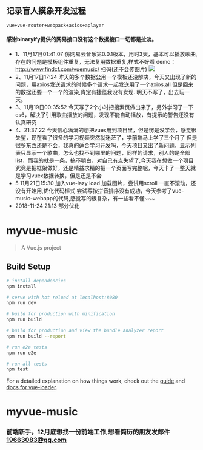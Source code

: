 ## 记录盲人摸象开发过程
    vue+vue-router+webpack+axios+aplayer
#### 感谢binaryify提供的网易接口没有这个数据接口一切都是扯淡。
- 1、11月17日01:41:07
仿网易云音乐第0.0.1版本，用时3天，基本可以播放歌曲,存在的问题是模板组件重复，无法复用数据重复,样式不好看
demo：http://www.findcf.com/vuemusic/ 扫码(还不会传图片)
![](http://www.yaozhuanqian.club/vuemusicscanqr.png)
- 2、11月17日17:24 昨天的多个数据公用一个模板还没解决，今天又出现了新的问题，用axios发送请求的时候多个请求一起发送用了一个axios.all 但是回来的数据还要一个一个的渲染,肯定有捷径我没有发现.
明天不写了，出去玩一天。
- 3、11月19日00:35:52 今天写了2个小时把搜索页做出来了，另外学习了一下es6，解决了引用歌曲播放的问题，发现不能自动播放，有提示的警告还没有认真研究
- 4、21:37:22 今天信心满满的想把vuex用到项目里，但是愣是没学会，感觉很失望，现在看了很多的学习视频突然就迷茫了，学前端马上学了三个月了
但是很多东西还是不会，我真的适合学习开发吗，今天项目又出了新问题，显示列表只显示一个歌曲，怎么也找不到哪里的问题，同样的请求，别人的是全部list，而我的就是一条，搞不明白，对自己有点失望了,今天我在想做一个项目究竟是把框架做好，还是精益求精的把一个页面写完整呢，今天卡了一整天就是学习vuex数据转换，但是还是不会
- 5 11月21日15:30 加入vue-lazy load 加载图片，尝试用scroll 一直不滚动，还没有开始用,优化代码样式
尝试写按拼音排序没有成功，今天参考了vue-music-webapp的代码,感觉写的很复杂，有一些看不懂~~~
- 2018-11-24 21:13 部分优化




# myvue-music

> A Vue.js project

## Build Setup

``` bash
# install dependencies
npm install

# serve with hot reload at localhost:8080
npm run dev

# build for production with minification
npm run build

# build for production and view the bundle analyzer report
npm run build --report

# run e2e tests
npm run e2e

# run all tests
npm test
```

For a detailed explanation on how things work, check out the [guide](http://vuejs-templates.github.io/webpack/) and [docs for vue-loader](http://vuejs.github.io/vue-loader).
# myvue-music


### 前端新手，12月底想找一份前端工作,想看简历的朋友发邮件 19663083@qq.com
